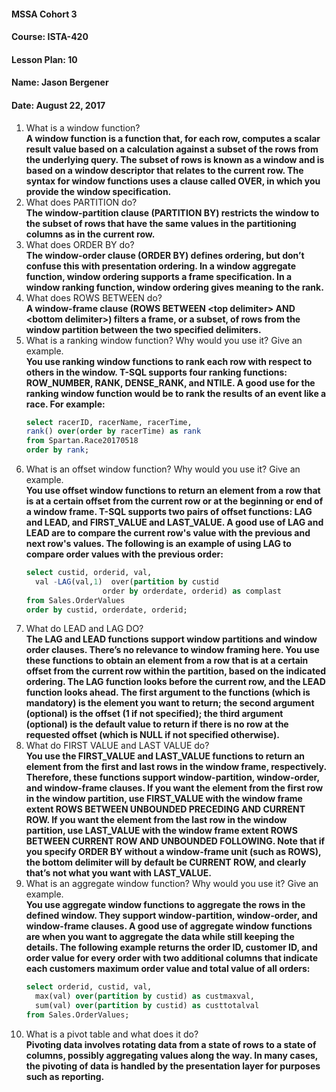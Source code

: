 #### MSSA Cohort 3
#### Course: ISTA-420
#### Lesson Plan: 10
#### Name: Jason Bergener
#### Date: August 22, 2017

1. What is a window function?  
**A window function is a function that, for each row, computes a scalar result value based on a calculation against a subset of the rows from the underlying query. The subset of rows is known as a window and is based on a window descriptor that relates to the current row. The syntax for window functions uses a clause called OVER, in which you provide the window specification.**
1. What does PARTITION do?  
**The window-partition clause (PARTITION BY) restricts the window to the subset of rows that have the same values in the partitioning columns as in the current row.**
1. What does ORDER BY do?  
**The window-order clause (ORDER BY) defines ordering, but don’t confuse this with presentation ordering. In a window aggregate function, window ordering supports a frame specification. In a window ranking function, window ordering gives meaning to the rank.**
1. What does ROWS BETWEEN do?  
**A window-frame clause (ROWS BETWEEN \<top delimiter> AND \<bottom delimiter>) filters a frame, or a subset, of rows from the window partition between the two specified delimiters.**
1. What is a ranking window function? Why would you use it? Give an example.  
**You use ranking window functions to rank each row with respect to others in the window. T-SQL supports four ranking functions: ROW_NUMBER, RANK, DENSE_RANK, and NTILE. A good use for the ranking window function would be to rank the results of an event like a race. For example:**
    ```sql
    select racerID, racerName, racerTime,
    rank() over(order by racerTime) as rank
    from Spartan.Race20170518
    order by rank;
    ```
1. What is an offset window function? Why would you use it? Give an example.  
**You use offset window functions to return an element from a row that is at a certain offset from the current row or at the beginning or end of a window frame. T-SQL supports two pairs of offset functions: LAG and LEAD, and FIRST_VALUE and LAST_VALUE. A good use of LAG and LEAD are to compare the current row's value with the previous and next row's values. The following is an example of using LAG to compare order values with the previous order:**
    ```sql
    select custid, orderid, val,
      val -LAG(val,1)  over(partition by custid
                     order by orderdate, orderid) as complast
    from Sales.OrderValues
    order by custid, orderdate, orderid;
    ```
1. What do LEAD and LAG DO?  
**The LAG and LEAD functions support window partitions and window order clauses. There’s no relevance to window framing here. You use these functions to obtain an element from a row that is at a certain offset from the current row within the partition, based on the indicated ordering. The LAG function looks before the current row, and the LEAD function looks ahead. The first argument to the functions (which is mandatory) is the element you want to return; the second argument (optional) is the offset (1 if not specified); the third argument (optional) is the default value to return if there is no row at the requested offset (which is NULL if not specified otherwise).**
1. What do FIRST VALUE and LAST VALUE do?  
**You use the FIRST_VALUE and LAST_VALUE functions to return an element from the first and last rows in the window frame, respectively. Therefore, these functions support window-partition, window-order, and window-frame clauses. If you want the element from the first row in the window partition, use FIRST_VALUE with the window frame extent ROWS BETWEEN UNBOUNDED PRECEDING AND CURRENT ROW. If you want the element from the last row in the window partition, use LAST_VALUE with the window frame extent ROWS BETWEEN CURRENT ROW AND UNBOUNDED FOLLOWING. Note that if you specify ORDER BY without a window-frame unit (such as ROWS), the bottom delimiter will by default be CURRENT ROW, and clearly that’s not what you want with LAST_VALUE.**
1. What is an aggregate window function? Why would you use it? Give an example.  
**You use aggregate window functions to aggregate the rows in the defined window. They support window-partition, window-order, and window-frame clauses. A good use of aggregate window functions are when you want to aggregate the data while still keeping the details. The following example returns the order ID, customer ID, and order value for every order with two additional columns that indicate each customers maximum order value and total value of all orders:**
    ```sql
    select orderid, custid, val,
      max(val) over(partition by custid) as custmaxval,
      sum(val) over(partition by custid) as custtotalval
    from Sales.OrderValues;
    ```
1. What is a pivot table and what does it do?  
**Pivoting data involves rotating data from a state of rows to a state of columns, possibly aggregating values along the way. In many cases, the pivoting of data is handled by the presentation layer for purposes such as reporting.**